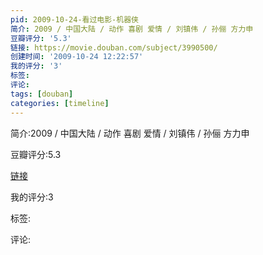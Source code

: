 ```yaml
---
pid: 2009-10-24-看过电影-机器侠
简介: 2009 / 中国大陆 / 动作 喜剧 爱情 / 刘镇伟 / 孙俪 方力申
豆瓣评分: '5.3'
链接: https://movie.douban.com/subject/3990500/
创建时间: '2009-10-24 12:22:57'
我的评分: '3'
标签:
评论:
tags: [douban]
categories: [timeline]
---
```

简介:2009 / 中国大陆 / 动作 喜剧 爱情 / 刘镇伟 / 孙俪 方力申

豆瓣评分:5.3

[链接](https://movie.douban.com/subject/3990500/)

我的评分:3

标签:

评论:

